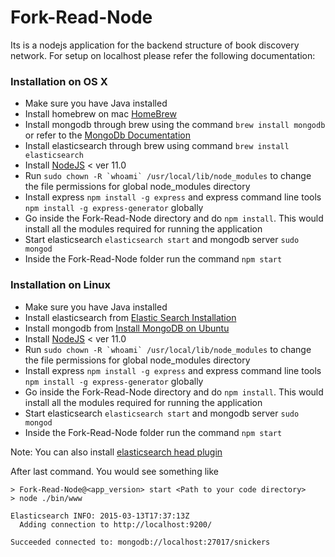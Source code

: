 # Fork-Read-Node
Its is a nodejs application for the backend structure of book discovery network. For setup on localhost please refer the following documentation:

### Installation on OS X
* Make sure you have Java installed
* Install homebrew on mac [HomeBrew](http://brew.sh/)
* Install mongodb through brew using the command `brew install mongodb` or refer to the [MongoDb Documentation](http://docs.mongodb.org/manual/tutorial/install-mongodb-on-os-x/)
* Install elasticsearch through brew using command `brew install elasticsearch`
* Install [NodeJS](https://nodejs.org/) < ver 11.0
* Run ```sudo chown -R `whoami` /usr/local/lib/node_modules``` to change the file permissions for global node_modules directory
* Install express `npm install -g express` and express command line tools `npm install -g express-generator` globally
* Go inside the Fork-Read-Node directory and do `npm install`. This would install all the modules required for running the application
* Start elasticsearch `elasticsearch start` and mongodb server `sudo mongod`
* Inside the Fork-Read-Node folder run the command `npm start`

### Installation on Linux
* Make sure you have Java installed
* Install elasticsearch from [Elastic Search Installation](http://www.elastic.co/guide/en/elasticsearch/reference/current/setup-repositories.html)
* Install mongodb from [Install MongoDB on Ubuntu](http://docs.mongodb.org/manual/tutorial/install-mongodb-on-ubuntu/)
* Install [NodeJS](https://nodejs.org/) < ver 11.0
* Run ```sudo chown -R `whoami` /usr/local/lib/node_modules``` to change the file permissions for global node_modules directory
* Install express `npm install -g express` and express command line tools `npm install -g express-generator` globally
* Go inside the Fork-Read-Node directory and do `npm install`. This would install all the modules required for running the application
* Start elasticsearch `elasticsearch start` and mongodb server `sudo mongod`
* Inside the Fork-Read-Node folder run the command `npm start`

Note: You can also install [elasticsearch head plugin](https://github.com/mobz/elasticsearch-head)

After last command. You would see something like
```
> Fork-Read-Node@<app_version> start <Path to your code directory>
> node ./bin/www

Elasticsearch INFO: 2015-03-13T17:37:13Z
  Adding connection to http://localhost:9200/

Succeeded connected to: mongodb://localhost:27017/snickers
```
